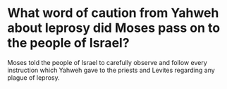 # What word of caution from Yahweh about leprosy did Moses pass on to the people of Israel?

Moses told the people of Israel to carefully observe and follow every instruction which Yahweh gave to the priests and Levites regarding any plague of leprosy.
